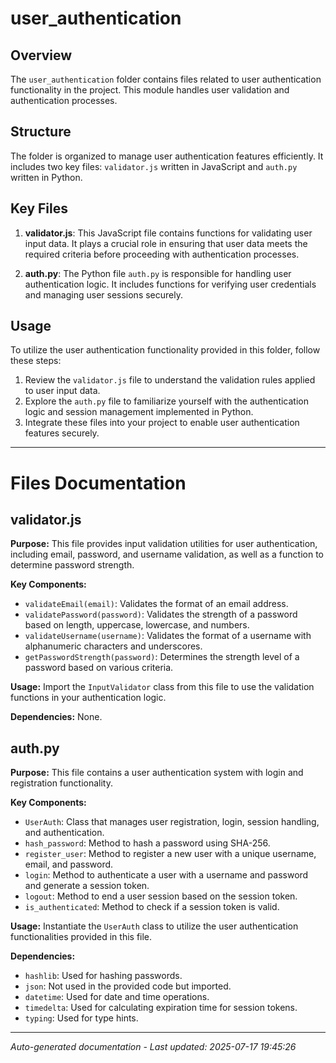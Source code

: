 # user_authentication

## Overview
The `user_authentication` folder contains files related to user authentication functionality in the project. This module handles user validation and authentication processes.

## Structure
The folder is organized to manage user authentication features efficiently. It includes two key files: `validator.js` written in JavaScript and `auth.py` written in Python.

## Key Files
1. **validator.js**: This JavaScript file contains functions for validating user input data. It plays a crucial role in ensuring that user data meets the required criteria before proceeding with authentication processes.

2. **auth.py**: The Python file `auth.py` is responsible for handling user authentication logic. It includes functions for verifying user credentials and managing user sessions securely.

## Usage
To utilize the user authentication functionality provided in this folder, follow these steps:
1. Review the `validator.js` file to understand the validation rules applied to user input data.
2. Explore the `auth.py` file to familiarize yourself with the authentication logic and session management implemented in Python.
3. Integrate these files into your project to enable user authentication features securely.

---

# Files Documentation

## validator.js

**Purpose:** This file provides input validation utilities for user authentication, including email, password, and username validation, as well as a function to determine password strength.

**Key Components:**
- `validateEmail(email)`: Validates the format of an email address.
- `validatePassword(password)`: Validates the strength of a password based on length, uppercase, lowercase, and numbers.
- `validateUsername(username)`: Validates the format of a username with alphanumeric characters and underscores.
- `getPasswordStrength(password)`: Determines the strength level of a password based on various criteria.

**Usage:** Import the `InputValidator` class from this file to use the validation functions in your authentication logic.

**Dependencies:** None.

## auth.py

**Purpose:** This file contains a user authentication system with login and registration functionality.

**Key Components:**
- `UserAuth`: Class that manages user registration, login, session handling, and authentication.
- `hash_password`: Method to hash a password using SHA-256.
- `register_user`: Method to register a new user with a unique username, email, and password.
- `login`: Method to authenticate a user with a username and password and generate a session token.
- `logout`: Method to end a user session based on the session token.
- `is_authenticated`: Method to check if a session token is valid.

**Usage:** Instantiate the `UserAuth` class to utilize the user authentication functionalities provided in this file.

**Dependencies:**
- `hashlib`: Used for hashing passwords.
- `json`: Not used in the provided code but imported.
- `datetime`: Used for date and time operations.
- `timedelta`: Used for calculating expiration time for session tokens.
- `typing`: Used for type hints.

---
*Auto-generated documentation - Last updated: 2025-07-17 19:45:26*
